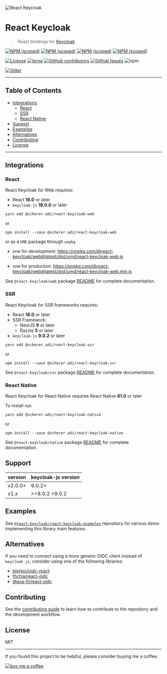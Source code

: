 ![React Keycloak](/art/react-keycloak-logo.png?raw=true 'React Keycloak Logo')

# React Keycloak <!-- omit in toc -->

> React bindings for [Keycloak](https://www.keycloak.org/)

[![NPM (scoped)](https://img.shields.io/npm/v/@react-keycloak/core?label=npm%20%7C%20core)](https://www.npmjs.com/package/@react-keycloak/core)
[![NPM (scoped)](https://img.shields.io/npm/v/@react-keycloak/web?label=npm%20%7C%20web)](https://www.npmjs.com/package/@react-keycloak/web)
[![NPM (scoped)](https://img.shields.io/npm/v/@react-keycloak/ssr?label=npm%20%7C%20ssr)](https://www.npmjs.com/package/@react-keycloak/ssr)
[![NPM (scoped)](https://img.shields.io/npm/v/@react-keycloak/native?label=npm%20%7C%20native)](https://www.npmjs.com/package/@react-keycloak/native)

[![License](https://img.shields.io/github/license/react-keycloak/react-keycloak.svg)](https://github.com/react-keycloak/react-keycloak/blob/master/LICENSE.md)
[![lerna](https://img.shields.io/badge/maintained%20with-lerna-cc00ff.svg)](https://lerna.js.org/)
[![GitHub contributors](https://img.shields.io/github/contributors/react-keycloak/react-keycloak)](https://github.com/react-keycloak/react-keycloak/graphs/contributors)
[![Github Issues](https://img.shields.io/github/issues/react-keycloak/react-keycloak.svg)](https://github.com/react-keycloak/react-keycloak/issues) ![npm](https://img.shields.io/npm/dm/@react-keycloak/core)

[![Gitter](https://img.shields.io/gitter/room/react-keycloak/community)](https://gitter.im/react-keycloak/community)

---

## Table of Contents <!-- omit in toc -->

- [Integrations](#integrations)
  - [React](#react)
  - [SSR](#ssr)
  - [React Native](#react-native)
- [Support](#support)
- [Examples](#examples)
- [Alternatives](#alternatives)
- [Contributing](#contributing)
- [License](#license)

---

## Integrations

### React

React Keycloak for Web requires:

- React **16.0** or later
- `keycloak-js` **18.0.0** or later

```shell
yarn add @scherer.adi/react-keycloak-web
```

or

```shell
npm install --save @scherer.adi/react-keycloak-web
```

or as a `UMD` package through `unpkg`

- one for development: https://unpkg.com/@react-keycloak/web@latest/dist/umd/react-keycloak-web.js

- one for production: https://unpkg.com/@react-keycloak/web@latest/dist/umd/react-keycloak-web.min.js

See `@react-keycloak/web` package [README](https://github.com/react-keycloak/react-keycloak/blob/master/packages/web/README.md) for complete documentation.

### SSR

React Keycloak for SSR frameworks requires:

- React **16.0** or later
- SSR Framework:
  - NextJS **9** or later
  - Razzle **3** or later
- `keycloak-js` **9.0.2** or later

```shell
yarn add @scherer.adi/react-keycloak-ssr
```

or

```shell
npm install --save @scherer.adi/react-keycloak-ssr
```

See `@react-keycloak/ssr` package [README](https://github.com/react-keycloak/react-keycloak/blob/master/packages/ssr/README.md) for complete documentation.

### React Native

React Keycloak for React Native requires React Native **61.0** or later

To install run

```shell
yarn add @scherer.adi/react-keycloak-native
```

or

```shell
npm install --save @scherer.adi/react-keycloak-native
```

See `@react-keycloak/native` package [README](https://github.com/react-keycloak/react-native-keycloak/blob/master/README.md) for complete documentation.

## Support

| version | keycloak-js version |
| ------- | ------------------- |
| v2.0.0+ | 9.0.2+              |
| v1.x    | >=8.0.2 <9.0.2      |

## Examples

See [`@react-keycloak/react-keycloak-examples`](https://github.com/react-keycloak/react-keycloak-examples) repository for various demo implementing this library main features.

## Alternatives

If you need to connect using a more generic OIDC client instead of `keycloak.js`, consider using one of the following libraries:

- [bjerkio/oidc-react](https://github.com/bjerkio/oidc-react)
- [thchia/react-oidc](https://github.com/thchia/react-oidc)
- [@axa-fr/react-oidc](https://github.com/AxaGuilDEv/react-oidc)

## Contributing

See the [contributing guide](CONTRIBUTING.md) to learn how to contribute to the repository and the development workflow.

## License

MIT

---

If you found this project to be helpful, please consider buying me a coffee.

[![buy me a coffee](https://www.buymeacoffee.com/assets/img/custom_images/orange_img.png)](https://buymeacoff.ee/4f18nT0Nk)
